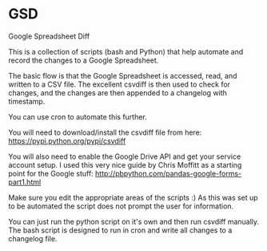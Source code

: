 # GSD
Google Spreadsheet Diff

This is a collection of scripts (bash and Python) that help automate and record the changes to a Google Spreadsheet.

The basic flow is that the Google Spreadsheet is accessed, read, and written to a CSV file.  The excellent csvdiff is then used to check for changes, and the changes are then appended to a changelog with timestamp.

You can use cron to automate this further. 

You will need to download/install the csvdiff file from here:  https://pypi.python.org/pypi/csvdiff

You will also need to enable the Google Drive API and get your service account setup.  I used this very nice guide by Chris Moffitt as a starting point for the Google stuff:  http://pbpython.com/pandas-google-forms-part1.html

Make sure you edit the appropriate areas of the scripts :)  As this was set up to be automated the script does not prompt the user for information.

You can just run the python script on it's own and then run csvdiff manually.  The bash script is designed to run in cron and write all changes to a changelog file.

